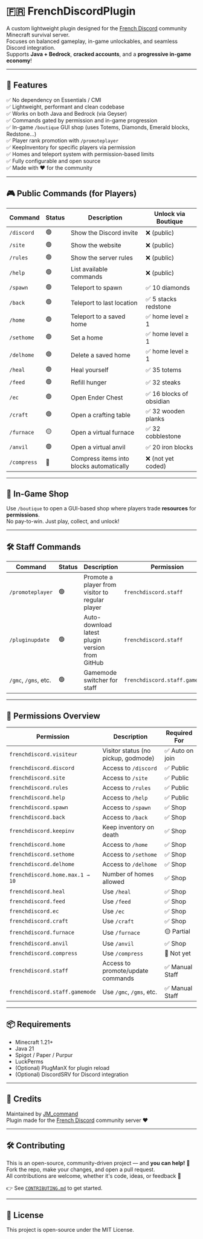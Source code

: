 # 🇫🇷 FrenchDiscordPlugin

A custom lightweight plugin designed for the [French Discord](https://discord.gg/baguettes) community Minecraft survival server.  
Focuses on balanced gameplay, in-game unlockables, and seamless Discord integration.  
Supports **Java + Bedrock**, **cracked accounts**, and a **progressive in-game economy**!

---

## 🚀 Features

✅ No dependency on Essentials / CMI  
✅ Lightweight, performant and clean codebase  
✅ Works on both Java and Bedrock (via Geyser)  
✅ Commands gated by permission and in-game progression  
✅ In-game `/boutique` GUI shop (uses Totems, Diamonds, Emerald blocks, Redstone...)  
✅ Player rank promotion with `/promoteplayer`  
✅ KeepInventory for specific players via permission  
✅ Homes and teleport system with permission-based limits  
✅ Fully configurable and open source  
✅ Made with ❤️ for the community

---

## 🎮 Public Commands (for Players)

| Command         | Status   | Description                               | Unlock via Boutique       |
|-----------------|----------|-------------------------------------------|----------------------------|
| `/discord`      | 🟢       | Show the Discord invite                   | ❌ (public)                |
| `/site`         | 🟢       | Show the website                          | ❌ (public)                |
| `/rules`        | 🟢       | Show the server rules                     | ❌ (public)                |
| `/help`         | 🟢       | List available commands                   | ❌ (public)                |
| `/spawn`        | 🟢       | Teleport to spawn                         | ✅ 10 diamonds             |
| `/back`         | 🟢       | Teleport to last location                 | ✅ 5 stacks redstone       |
| `/home`         | 🟢       | Teleport to a saved home                  | ✅ home level ≥ 1          |
| `/sethome`      | 🟢       | Set a home                                | ✅ home level ≥ 1          |
| `/delhome`      | 🟢       | Delete a saved home                       | ✅ home level ≥ 1          |
| `/heal`         | 🟢       | Heal yourself                             | ✅ 35 totems               |
| `/feed`         | 🟢       | Refill hunger                             | ✅ 32 steaks               |
| `/ec`           | 🟢       | Open Ender Chest                          | ✅ 16 blocks of obsidian   |
| `/craft`        | 🟢       | Open a crafting table                     | ✅ 32 wooden planks        |
| `/furnace`      | 🟡       | Open a virtual furnace                    | ✅ 32 cobblestone          |
| `/anvil`        | 🟢       | Open a virtual anvil                      | ✅ 20 iron blocks          |
| `/compress`     | 🔴       | Compress items into blocks automatically  | ❌ (not yet coded)         |

---

## 🛒 In-Game Shop

Use `/boutique` to open a GUI-based shop where players trade **resources** for **permissions**.  
No pay-to-win. Just play, collect, and unlock!

---

## 🛠️ Staff Commands

| Command              | Status | Description                                           | Permission                     |
|----------------------|--------|-------------------------------------------------------|--------------------------------|
| `/promoteplayer`     | 🟢     | Promote a player from visitor to regular player       | `frenchdiscord.staff`          |
| `/pluginupdate`      | 🟢     | Auto-download latest plugin version from GitHub       | `frenchdiscord.staff`          |
| `/gmc`, `/gms`, etc. | 🟢     | Gamemode switcher for staff                           | `frenchdiscord.staff.gamemode` |

---

## 📂 Permissions Overview

| Permission                          | Description                               | Required For       |
|-------------------------------------|-------------------------------------------|--------------------|
| `frenchdiscord.visiteur`           | Visitor status (no pickup, godmode)       | ✅ Auto on join     |
| `frenchdiscord.discord`            | Access to `/discord`                      | ✅ Public           |
| `frenchdiscord.site`               | Access to `/site`                         | ✅ Public           |
| `frenchdiscord.rules`              | Access to `/rules`                        | ✅ Public           |
| `frenchdiscord.help`               | Access to `/help`                         | ✅ Public           |
| `frenchdiscord.spawn`              | Access to `/spawn`                        | ✅ Shop             |
| `frenchdiscord.back`               | Access to `/back`                         | ✅ Shop             |
| `frenchdiscord.keepinv`            | Keep inventory on death                   | ✅ Shop             |
| `frenchdiscord.home`               | Access to `/home`                         | ✅ Shop             |
| `frenchdiscord.sethome`            | Access to `/sethome`                      | ✅ Shop             |
| `frenchdiscord.delhome`            | Access to `/delhome`                      | ✅ Shop             |
| `frenchdiscord.home.max.1 → 10`    | Number of homes allowed                   | ✅ Shop             |
| `frenchdiscord.heal`               | Use `/heal`                               | ✅ Shop             |
| `frenchdiscord.feed`               | Use `/feed`                               | ✅ Shop             |
| `frenchdiscord.ec`                 | Use `/ec`                                 | ✅ Shop             |
| `frenchdiscord.craft`              | Use `/craft`                              | ✅ Shop             |
| `frenchdiscord.furnace`            | Use `/furnace`                            | 🟡 Partial          |
| `frenchdiscord.anvil`              | Use `/anvil`                              | ✅ Shop             |
| `frenchdiscord.compress`           | Use `/compress`                           | 🔴 Not yet          |
| `frenchdiscord.staff`              | Access to promote/update commands         | ✅ Manual Staff     |
| `frenchdiscord.staff.gamemode`     | Use `/gmc`, `/gms`, etc.                  | ✅ Manual Staff     |

---

## 📦 Requirements

- Minecraft 1.21+  
- Java 21  
- Spigot / Paper / Purpur  
- LuckPerms  
- (Optional) PlugManX for plugin reload  
- (Optional) DiscordSRV for Discord integration

---

## 👥 Credits

Maintained by [JM_command](https://github.com/JM-command)  
Plugin made for the [French Discord](https://discord.gg/baguettes) community server ❤️  

---

## 🛠 Contributing

This is an open-source, community-driven project — and **you can help!** 🚀  
Fork the repo, make your changes, and open a pull request.  
All contributions are welcome, whether it's code, ideas, or feedback 🙏

👉 See [`CONTRIBUTING.md`](./CONTRIBUTING.md) to get started.

---

## 📘 License

This project is open-source under the MIT License.
